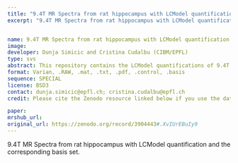 ```yaml
---
title: "9.4T MR Spectra from rat hippocampus with LCModel quantification and the corresponding basis set"
excerpt: "9.4T MR Spectra from rat hippocampus with LCModel quantification and the corresponding basis set"


name: 9.4T MR Spectra from rat hippocampus with LCModel quantification and the corresponding basis set
image:
developer: Dunja Simicic and Cristina Cudalbu (CIBM/EPFL)
type: svs
abstract: This repository contains the LCModel quantifications of 9.4T spectra acquired in hippocampus from 7 rats. The spectra were quntified using six different DKNTMN (spline stiffness) values (0.1, 0.25, 0.4, 0.5, 1, 5). In the folder Control_files_Basis_set you can find all the control files used in this quantification along with the corresponding basis set (metabolites/simulated using NMRScopeB from jMRUI and in vivo parameters + full MM spectrum).
format: Varian, .RAW, .mat, .txt, .pdf, .control, .basis
sequence: SPECIAL
license: BSD3
contact: dunja.simicic@epfl.ch; cristina.cudalbu@epfl.ch
credit: Please cite the Zenodo resource linked below if you use the dataset (publication in progress).

paper:
mrshub_url:
original_url: https://zenodo.org/record/3904443#.XvIUrEBuIy9
---
```


9.4T MR Spectra from rat hippocampus with LCModel quantification and the corresponding basis set.
